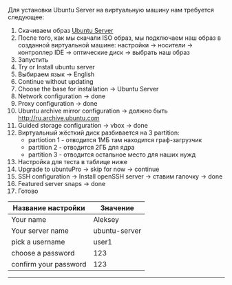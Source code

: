 Для установки Ubuntu Server на виртуальную машину нам требуется следующее:
1. Скачиваем образ [Ubuntu Server](https://ubuntu.com/download/server)
2. После того, как мы скачали ISO образ, мы подключаем наш образ в созданной виртуальной машине: настройки -> носители -> контроллер IDE -> оптические диск -> выбрать наш образ
3. Запустить
4. Try or Install ubuntu server
5. Выбираем язык -> English 
6. Continue without updating
7. Choose the base for installation -> Ubuntu Server
8. Network configuration -> done
9. Proxy configuration -> done
10. Ubuntu archive mirror configuration -> должно быть http://ru.archive.ubuntu.com
11. Guided storage configuration -> vbox -> done
12. Виртуальный жёсткий диск разбивается на 3 partition:
	- partiotion 1 - отводится 1МБ там находится граф-загрузчик 
	- partition 2 - отводится 2ГБ для ядра
	- partition 3 - отводится остальное место для наших нужд
13. Настройка для теста в таблице ниже
14. Upgrade to ubuntuPro -> skip for now -> continue
15. SSH configuration -> Install openSSH server -> ставим галочку -> done
16. Featured server snaps -> done
17. Готово

| Название настройки    | Значение      |
| --------------------- | ------------- |
| Your name             | Aleksey       |
| Your server name      | ubuntu-server |
| pick a username       | user1         |
| choose a password     | 123           |
| confirm your password | 123           |

---
